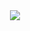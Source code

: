 <div align="center"><img src="https://c.tenor.com/DFuRDEABlWUAAAAC/overlord.gif" align="center" /></div>
